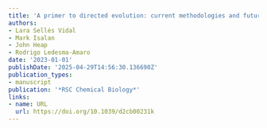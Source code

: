 ```yaml
---
title: 'A primer to directed evolution: current methodologies and future directions'
authors:
- Lara Sellés Vidal
- Mark Isalan
- John Heap
- Rodrigo Ledesma‐Amaro
date: '2023-01-01'
publishDate: '2025-04-29T14:56:30.136690Z'
publication_types:
- manuscript
publication: '*RSC Chemical Biology*'
links:
- name: URL
  url: https://doi.org/10.1039/d2cb00231k
---
```

